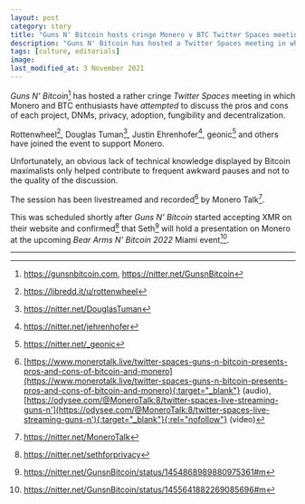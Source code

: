 ```yaml
---
layout: post
category: story
title: "Guns N' Bitcoin hosts cringe Monero v BTC Twitter Spaces meeting"
description: "Guns N' Bitcoin has hosted a Twitter Spaces meeting in which Monero and BTC enthusiasts discuss dark markets, freedom and privacy."
tags: [culture, editorials]
image:
last_modified_at: 3 November 2021 
---
```


*Guns N' Bitcoin*[^1] has hosted a rather cringe *Twitter Spaces* meeting in which Monero and BTC enthusiasts have *attempted* to discuss the pros and cons of each project, DNMs, privacy, adoption, fungibility and decentralization.

Rottenwheel[^2], Douglas Tuman[^3], Justin Ehrenhofer[^4], geonic[^5] and others have joined the event to support Monero. 

Unfortunately, an obvious lack of technical knowledge displayed by Bitcoin maximalists only helped contribute to frequent awkward pauses and not to the quality of the discussion.

The session has been livestreamed and recorded[^6] by Monero Talk[^7].

This was scheduled shortly after *Guns N' Bitcoin* started accepting XMR on their website and confirmed[^8] that Seth[^9] will hold a presentation on Monero at the upcoming *Bear Arms N' Bitcoin 2022* Miami event[^10].

---

[^1]: https://gunsnbitcoin.com, https://nitter.net/GunsnBitcoin
[^2]: https://libredd.it/u/rottenwheel
[^3]: https://nitter.net/DouglasTuman
[^4]: https://nitter.net/jehrenhofer
[^5]: https://nitter.net/_geonic
[^6]: [https://www.monerotalk.live/twitter-spaces-guns-n-bitcoin-presents-pros-and-cons-of-bitcoin-and-monero](https://www.monerotalk.live/twitter-spaces-guns-n-bitcoin-presents-pros-and-cons-of-bitcoin-and-monero){:target="_blank"} (audio), [https://odysee.com/@MoneroTalk:8/twitter-spaces-live-streaming-guns-n'](https://odysee.com/@MoneroTalk:8/twitter-spaces-live-streaming-guns-n'){:target="_blank"}{:rel="nofollow"} (video)
[^7]: https://nitter.net/MoneroTalk
[^8]: https://nitter.net/sethforprivacy
[^9]: https://nitter.net/GunsnBitcoin/status/1454868989880975361#m
[^10]: https://nitter.net/GunsnBitcoin/status/1455641882269085696#m
